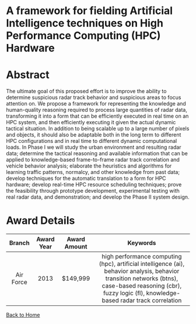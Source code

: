 
A framework for fielding Artificial Intelligence techniques on High Performance Computing (HPC) Hardware
========================================================================================================

# Abstract


The ultimate goal of this proposed effort is to improve the ability to determine suspicious radar track behavior and suspicious areas to focus attention on.  We propose a framework for representing the knowledge and human-quality reasoning required to process large quantities of radar data, transforming it into a form that can be efficiently executed in real time on an HPC system, and then efficiently executing it given the actual dynamic tactical situation.  In addition to being scalable up to a large number of pixels and objects, it should also be adaptable both in the long term to different HPC configurations and in real time to different dynamic computational loads.  In Phase I we will study the urban environment and resulting radar data; determine the tactical reasoning and available information that can be applied to knowledge-based frame-to-frame radar track correlation and vehicle behavior analysis; elaborate the heuristics and algorithms for learning traffic patterns, normalcy, and other knowledge from past data; develop techniques for the automatic translation to a form for HPC hardware; develop real-time HPC resource scheduling techniques; prove the feasibility through prototype development, experimental testing with real radar data, and demonstration; and develop the Phase II system design.  

# Award Details

|Branch|Award Year|Award Amount|Keywords|
| :---: | :---: | :---: | :---: |
|Air Force|2013|$149,999|high performance computing (hpc), artificial intelligence (ai), behavior analysis, behavior transition networks (btns), case-based reasoning (cbr), fuzzy logic (fl), knowledge-based radar track correlation|
  
  


[Back to Home](https://github.com/chrischow/dod_sbir_awards#2303)